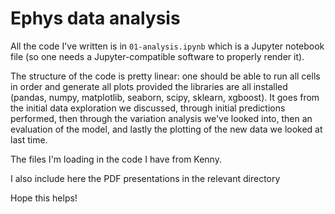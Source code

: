 # Ephys data analysis

All the code I've written is in `01-analysis.ipynb` which is a Jupyter notebook file (so one needs a Jupyter-compatible software to properly render it).

The structure of the code is pretty linear: one should be able to run all cells in order and generate all plots provided the libraries are all installed (pandas, numpy, matplotlib, seaborn, scipy, sklearn, xgboost). It goes from the initial data exploration we discussed, through initial predictions performed, then through the variation analysis we've looked into, then an evaluation of the model, and lastly the plotting of the new data we looked at last time.

The files I'm loading in the code I have from Kenny.

I also include here the PDF presentations in the relevant directory

Hope this helps!
